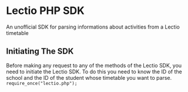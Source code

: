 Lectio PHP SDK
==============

An unofficial SDK for parsing informations about activities from a Lectio timetable

Initiating The SDK
------------------

Before making any request to any of the methods of the Lectio SDK, you need to initiate the Lectio SDK.
To do this you need to know the ID of the school and the ID of the student whose timetable you want to parse.
`require_once("lectio.php");`
